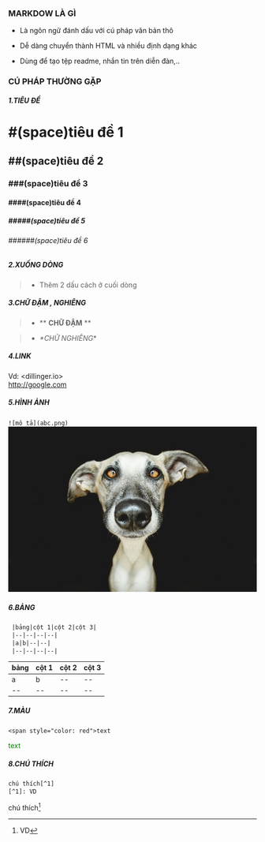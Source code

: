
### MARKDOW LÀ GÌ

- Là ngôn ngữ đánh dấu với cú pháp văn bản thô

- Dễ dàng chuyển thành HTML và nhiều định dạng khác

- Dùng để tạo tệp readme, nhắn tin trên diễn đàn,..

### CÚ PHÁP THƯỜNG GẶP

##### 1.TIÊU ĐỀ
> 
# #(space)tiêu đề 1
> 
## ##(space)tiêu đề 2
> 
### ###(space)tiêu đề 3
> 
#### ####(space)tiêu đề 4
> 
##### #####(space)tiêu đề 5
> 
###### ######(space)tiêu đề 6

##### 2.XUỐNG DÒNG

> - Thêm 2 dấu cách ở cuối dòng  

##### 3.CHỮ ĐẬM , NGHIÊNG 

>- ** **CHỮ ĐẬM**  **   

>- *\*CHỮ NGHIÊNG*\*

##### 4.LINK
 Vd: <dillinger.io>  
    <http://google.com>

##### 5.HÌNH ẢNH
`![mô tả](abc.png)`  
![mô tả](67997_20140412070200.jpg)

 
##### 6.BẢNG  
     |bảng|cột 1|cột 2|cột 3|
     |--|--|--|--|  
     |a|b|--|--|  
     |--|--|--|--| 
 
 
 |bảng|cột 1|cột 2|cột 3|  
 |--|--|--|--|  
 |a|b|--|--|  
 |--|--|--|--|  

 ##### 7.MÀU  
 `<span style="color: red">text`  

 <span style="color: green">text  
 
  ##### 8.CHÚ THÍCH  
    chú thích[^1]
    [^1]: VD  
    
chú thích[^1]
[^1]: VD   
    
    
 
 
 